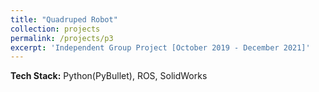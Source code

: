 ```yaml
---
title: "Quadruped Robot"
collection: projects
permalink: /projects/p3
excerpt: 'Independent Group Project [October 2019 - December 2021]'
---
```


<b>Tech Stack:</b> Python(PyBullet), ROS, SolidWorks
<br>